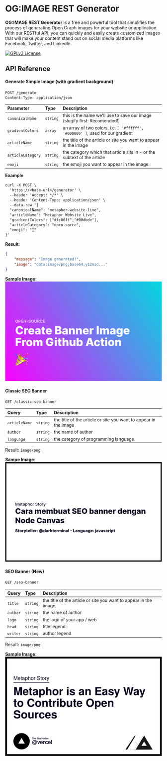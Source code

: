 
# OG:IMAGE REST Generator

**OG:IMAGE REST Generator** is a free and powerful tool that simplifies the process of generating Open Graph images for your website or application. With our RESTful API, you can quickly and easily create customized images that will make your content stand out on social media platforms like Facebook, Twitter, and LinkedIn.


[![GPLv3 License](https://img.shields.io/badge/License-GPL%20v3-yellow.svg)](https://opensource.org/licenses/)

## API Reference

#### Generate Simple Image (with gradient background)

```http
POST /generate
Content-Type: application/json
```

| Parameter | Type     | Description                |
| :-------- | :------- | :------------------------- |
| `canonicalName` | `string` | this is the name we'll use to save our image (slugify first: Recomended!) |
| `gradientColors` | `array` | an array of two colors, i.e. `[ '#ffffff', '#000000' ]`, used for our gradient |
| `articleName` | `string` | the title of the article or site you want to appear in the image |
| `articleCategory` | `string` | the category which that article sits in - or the subtext of the article |
| `emoji` | `string` | the emoji you want to appear in the image. |

**Example**
```curl
curl -X POST \
  'https://<base-url>/generator' \
  --header 'Accept: */*' \
  --header 'Content-Type: application/json' \
  --data-raw '{
  "canonicalName": "metaphor-website-live",
  "articleName": "Metaphor Website Live",
  "gradientColors": ["#fc00ff","#00dbde"],
  "articleCategory": "open-sorce",
  "emoji": "🎉"
}'
```

**Result**:

```json
{
    "message": "Image generated!",
    "image": "data:image/png;base64,y12msd..."
}
```

**Sample Image**:
![Legacy Generator](images/create-banner-image-from-grithub-action.png)

#### Classic SEO Banner

```http
GET /classic-seo-banner
```

| Query     | Type     | Description                       |
| :-------- | :------- | :-------------------------------- |
| `articleName` | `string` | the title of the article or site you want to appear in the image |
| `author` | `string` | the name of author |
| `language` | `string` | the category of programming language |

Result: `image/png`

**Sampe Image**:
![Legacy Generator](images/classic-seo-banner.png)

#### SEO Banner (New)

```http
GET /seo-banner
```

| Query     | Type     | Description                       |
| :-------- | :------- | :-------------------------------- |
| `title` | `string` | the title of the article or site you want to appear in the image |
| `author` | `string` | the name of author |
| `logo` | `string` | the logo of your app / web |
| `head` | `string` | title legend |
| `writer` | `string` | author legend |

Result: `image/png`

**Sample Image**:
![Legacy Generator](images/seo-banner.png)
